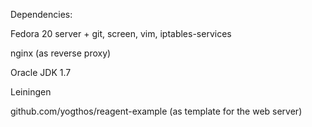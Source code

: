 Dependencies:

Fedora 20 server + git, screen, vim, iptables-services

nginx (as reverse proxy)

Oracle JDK 1.7

Leiningen

github.com/yogthos/reagent-example (as template for the web server)

